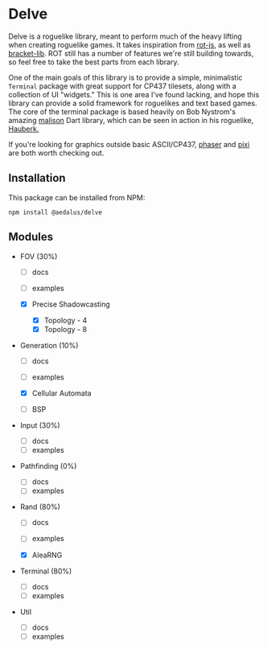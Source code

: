 # Delve

Delve is a roguelike library, meant to perform much of the heavy lifting when creating roguelike games. It takes inspiration from [rot-js](https://ondras.github.io/rot.js/hp), as well as [bracket-lib](https://github.com/thebracket/bracket-lib). ROT still has a number of features we're still building towards, so feel free to take the best parts from each library.

One of the main goals of this library is to provide a simple, minimalistic `Terminal` package with great support for CP437 tilesets, along with a collection of UI "widgets." This is one area I've found lacking, and hope this library can provide a solid framework for roguelikes and text based games. The core of the terminal package is based heavily on Bob Nystrom's amazing [malison](https://github.com/munificent/malison) Dart library, which can be seen in action in his roguelike, [Hauberk.](http://munificent.github.io/hauberk/)

If you're looking for graphics outside basic ASCII/CP437, [phaser](https://phaser.io/) and [pixi](https://www.pixijs.com/) are both worth checking out.

## Installation

This package can be installed from NPM:

```
npm install @aedalus/delve
```

## Modules

- FOV (30%)

  - [ ] docs
  - [ ] examples

  - [x] Precise Shadowcasting
    - [x] Topology - 4
    - [x] Topology - 8

- Generation (10%)

  - [ ] docs
  - [ ] examples

  - [x] Cellular Automata
  - [ ] BSP

- Input (30%)

  - [ ] docs
  - [ ] examples

- Pathfinding (0%)

  - [ ] docs
  - [ ] examples

- Rand (80%)

  - [ ] docs
  - [ ] examples

  - [x] AleaRNG

- Terminal (80%)

  - [ ] docs
  - [ ] examples

- Util
  - [ ] docs
  - [ ] examples
